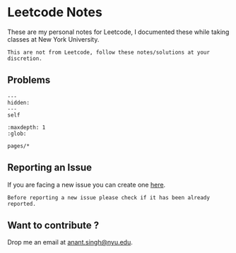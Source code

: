 # Leetcode Notes


These are my personal notes for Leetcode, I documented these while taking classes at New York University.

<!-- ```{note} 
A more comprehensive but confusing 😛 guide is available [here](https://sites.google.com/nyu.edu/nyu-hpc).
``` -->

```{warning}
This are not from Leetcode, follow these notes/solutions at your discretion.
```

## Problems

<!-- :hidden: -->
<!-- :numbered: -->
```{toctree} 
---
hidden:
---
self
```

```{toctree}
:maxdepth: 1
:glob:

pages/*
```



## Reporting an Issue

If you are facing a new issue you can create one [here](https://github.com/95anantsingh/leetcode-notes/issues).

```{attention}
Before reporting a new issue please check if it has been already reported.
```

## Want to contribute ?

Drop me an email at <a href="mailto:anant.singh@nyu.edu?subject=Leetcode Notes!&body=Hello Anant,">anant.singh@nyu.edu</a>.
